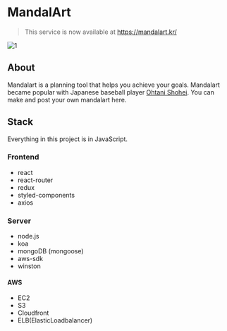 # MandalArt

> This service is now available at https://mandalart.kr/

![1](https://mandalart.kr/ogimage.png)

## About

Mandalart is a planning tool that helps you achieve your goals.
Mandalart became popular with Japanese baseball player [Ohtani Shohei](https://en.wikipedia.org/wiki/Shohei_Ohtani).
You can make and post your own mandalart here.

## Stack

Everything in this project is in JavaScript. 

### Frontend

- react
- react-router
- redux
- styled-components
- axios

### Server

- node.js
- koa
- mongoDB (mongoose)
- aws-sdk
- winston

#### AWS
- EC2
- S3
- Cloudfront
- ELB(ElasticLoadbalancer)
